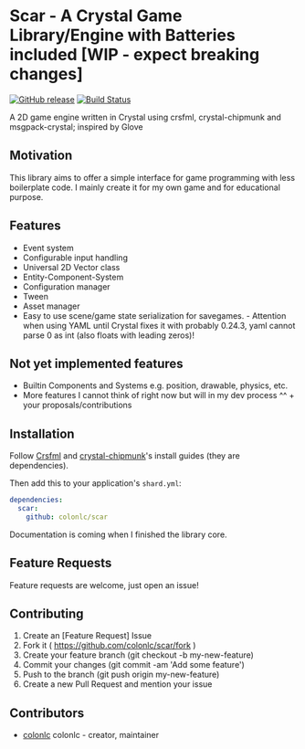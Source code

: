 # Scar - A Crystal Game Library/Engine with Batteries included [WIP - expect breaking changes]

[![GitHub release](https://img.shields.io/github/release/colonlc/scar.svg)](https://github.com/colonlc/scar/releases)
[![Build Status](https://travis-ci.org/colonlc/scar.svg?branch=master)](https://travis-ci.org/colonlc/scar)

A 2D game engine written in Crystal using crsfml, crystal-chipmunk and
msgpack-crystal; inspired by Glove

## Motivation

This library aims to offer a simple interface for game programming with less
boilerplate code. I mainly create it for my own game and for educational
purpose.

## Features

- Event system
- Configurable input handling
- Universal 2D Vector class
- Entity-Component-System
- Configuration manager
- Tween
- Asset manager
- Easy to use scene/game state serialization for savegames. - Attention when using YAML until Crystal fixes it with probably 0.24.3, yaml cannot parse 0 as int (also floats with leading zeros)!

## Not yet implemented features

- Builtin Components and Systems e.g. position, drawable, physics, etc.
- More features I cannot think of right now but will in my dev process ^^ + your proposals/contributions

## Installation

Follow [Crsfml](https://github.com/oprypin/crsfml) and
[crystal-chipmunk](https://github.com/oprypin/crystal-chipmunk)'s install guides
(they are dependencies).

Then add this to your application's `shard.yml`:

```yaml
dependencies:
  scar:
    github: colonlc/scar
```

Documentation is coming when I finished the library core.

## Feature Requests

Feature requests are welcome, just open an issue!

## Contributing

1. Create an [Feature Request] Issue
2. Fork it ( https://github.com/colonlc/scar/fork )
3. Create your feature branch (git checkout -b my-new-feature)
4. Commit your changes (git commit -am 'Add some feature')
5. Push to the branch (git push origin my-new-feature)
6. Create a new Pull Request and mention your issue

## Contributors

- [colonlc](https://github.com/colonlc) colonlc - creator, maintainer
